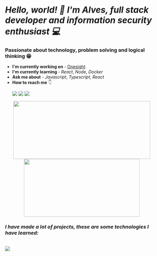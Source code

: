 # *Hello, world! 👋 I'm Alves, full stack developer and information security enthusiast 💻*

### Passionate about technology, problem solving and logical thinking 😁

<ul>
    <li> <b>I'm currently working on </b> - <a href="https://onesight.com.br/">Onesight</a></li>
    <li> <b>I'm currently learning </b> - <i>React</i>, <i>Node</i>, <i>Docker</i></li>
    <li> <b>Ask me about</b> - <i>Javascript</i>, <i>Typescript</i>, <i>React</i> </li>
    <li> <b>How to reach me</b> 👇 </li>
</ul>

<ul>
<a href="https://www.linkedin.com/in/alves7/" target="_blank"><img src="https://skillicons.dev/icons?i=linkedin" /></a>
<a href="https://discordapp.com/users/220332553217900544" target="_blank"><img src="https://skillicons.dev/icons?i=discord" /></a>
<a href="https://stackoverflow.com/users/20272416/alves" target="_blank"><img src="https://skillicons.dev/icons?i=stackoverflow" /></a>
</ul>

<div align="center" >
  <img width="450em" height="190em" src="https://github-readme-stats.vercel.app/api?username=alvseven&show_icons=true&count_private=true&theme=tokyonight" />
  <img width="380em" height="190em" src="https://github-readme-stats.vercel.app/api/top-langs/?username=alvseven&layout=compact&count_private=true&theme=tokyonight" />
</div>

### *I have made a lot of projects, these are some technologies I have learned:*

<div style="display: inline_block">
<br/>
    <img src="https://skillicons.dev/icons?i=html,css,javascript,typescript,react,nextjs,styledcomponents,tailwind,sass,figma,vercel,nodejs,express,prisma,jest,python,django,postgres,git,bash,docker,heroku" />
</div><br/>

